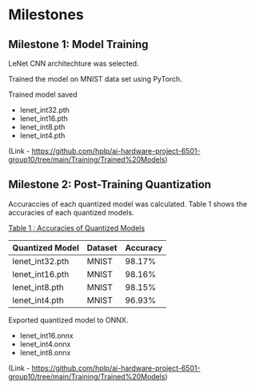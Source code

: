 # Milestones 

## Milestone 1: Model Training

LeNet CNN architechture was selected.

Trained the model on MNIST data set using PyTorch.

Trained model saved

  - lenet_int32.pth
  - lenet_int16.pth
  - lenet_int8.pth
  - lenet_int4.pth
    
(Link - https://github.com/hplp/ai-hardware-project-6501-group10/tree/main/Training/Trained%20Models)

## Milestone 2: Post-Training Quantization

Accuraccies of each quantized model was calculated. Table 1 shows the accuracies of each quantized models.

<u>Table 1 : Accuracies of Quantized Models</u>

| Quantized Model| Dataset | Accuracy |
|-----------------|-----------------|-----------------|
|   lenet_int32.pth   | MNIST    | 98.17%    |
|   lenet_int16.pth   | MNIST    | 98.16%    |
|   lenet_int8.pth   | MNIST    | 98.15%    |
|   lenet_int4.pth   | MNIST    | 96.93%    |

Exported quantized model to ONNX.

- lenet_int16.onnx
- lenet_int4.onnx
- lenet_int8.onnx

(Link - https://github.com/hplp/ai-hardware-project-6501-group10/tree/main/Training/Trained%20Models)



